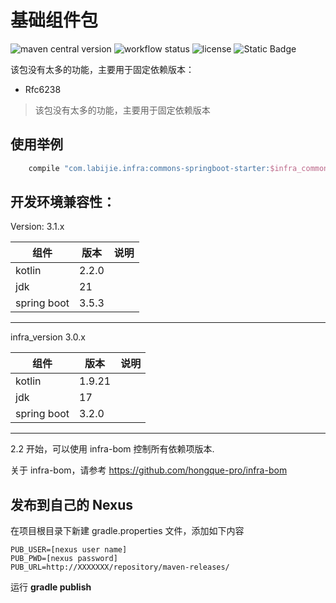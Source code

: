 # 基础组件包

![maven central version](https://img.shields.io/maven-central/v/com.labijie.infra/commons-core?style=flat-square)
![workflow status](https://img.shields.io/github/actions/workflow/status/hongque-pro/infra-commons/build.yml?branch=main)
![license](https://img.shields.io/github/license/hongque-pro/infra-commons?style=flat-square)
![Static Badge](https://img.shields.io/badge/GraalVM-supported-green?style=flat&logoColor=blue&labelColor=orange)

该包没有太多的功能，主要用于固定依赖版本：

- Rfc6238

> 该包没有太多的功能，主要用于固定依赖版本

## 使用举例
```groovy
    compile "com.labijie.infra:commons-springboot-starter:$infra_commons_version"
```


## 开发环境兼容性：

Version: 3.1.x 

| 组件          | 版本          | 说明              |
|-------------|-------------|-----------------|
| kotlin      | 2.2.0       |                 |
| jdk         | 21          |                 |
| spring boot | 3.5.3       |                 |

---

infra_version 3.0.x

| 组件           | 版本     | 说明       |
|--------------|--------|----------|
| kotlin       | 1.9.21 |          |
| jdk          | 17     |          |
| spring boot  | 3.2.0  |          |

---

2.2 开始，可以使用 infra-bom 控制所有依赖项版本.

关于 infra-bom，请参考 https://github.com/hongque-pro/infra-bom

## 发布到自己的 Nexus

在项目根目录下新建 gradle.properties 文件，添加如下内容

```text
PUB_USER=[nexus user name]
PUB_PWD=[nexus password]
PUB_URL=http://XXXXXXX/repository/maven-releases/
```
运行  **gradle publish**
